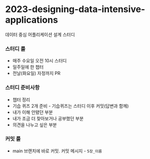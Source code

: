 # 2023-designing-data-intensive-applications
데이터 중심 어플리케이션 설계 스터디

### 스터디 룰
- 매주 수요일 오전 10시 스터디
- 일주일에 한 챕터
- 전날(화요일) 자정까지 PR 

### 스터디 준비사항
- 챕터 정리
- 기습 퀴즈 2개 준비 - 기습퀴즈는 스터디 이후 커밋(답변과 함께)
- 내가 이해 안됐던 부분
- 내가 조금 더 찾아보거나 공부했던 부분
- 의견을 나누고 싶은 부분

### 커밋 룰
- main 브랜치에 바로 커밋. 커밋 메시지 - `5장_이름`
